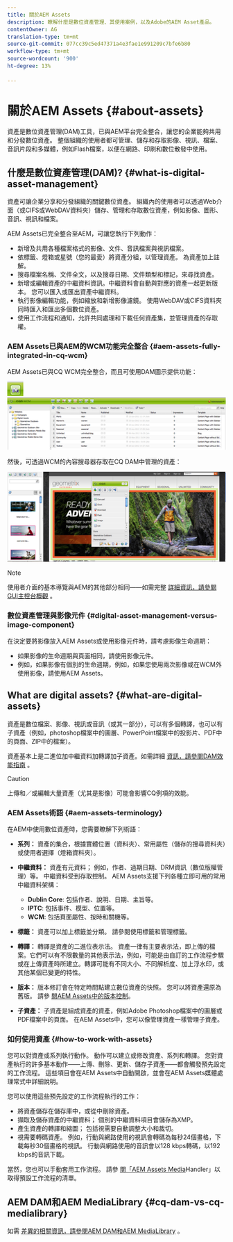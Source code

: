 ```yaml
---
title: 關於AEM Assets
description: 瞭解什麼是數位資產管理、其使用案例，以及Adobe的AEM Asset產品。
contentOwner: AG
translation-type: tm+mt
source-git-commit: 077cc39c5ed47371a4e3fae1e991209c7bfe6b80
workflow-type: tm+mt
source-wordcount: '900'
ht-degree: 13%

---
```



# 關於AEM Assets {#about-assets}

資產是數位資產管理(DAM)工具，已與AEM平台完全整合，讓您的企業能夠共用和分發數位資產。 整個組織的使用者都可管理、儲存和存取影像、視訊、檔案、音訊片段和多媒體，例如Flash檔案，以便在網路、印刷和數位散發中使用。

## 什麼是數位資產管理(DAM)? {#what-is-digital-asset-management}

資產可讓企業分享和分發組織的關鍵數位資產。 組織內的使用者可以透過Web介面（或CIFS或WebDAV資料夾）儲存、管理和存取數位資產，例如影像、圖形、音訊、視訊和檔案。

AEM Assets已完全整合至AEM，可讓您執行下列動作：

* 新增及共用各種檔案格式的影像、文件、音訊檔案與視訊檔案。
* 依標籤、燈箱或星號（您的最愛）將資產分組，以管理資產。 為資產加上註解。
* 搜尋檔案名稱、文件全文，以及搜尋日期、文件類型和標記，來尋找資產。
* 新增或編輯資產的中繼資料資訊。中繼資料會自動與對應的資產一起更新版本。 您可以匯入或匯出資產中繼資料。
* 執行影像編輯功能，例如縮放和新增影像濾鏡。 使用WebDAV或CIFS資料夾同時匯入和匯出多個數位資產。
* 使用工作流程和通知，允許共同處理和下載任何資產集，並管理資產的存取權。

### AEM Assets已與AEM的WCM功能完全整合 {#aem-assets-fully-integrated-in-cq-wcm}

AEM Assets已與CQ WCM完全整合，而且可使用DAM圖示提供功能：

<!-- TBD: Update image for branding -->

![screen_shot_2012-04-17at15946pm](assets/screen_shot_2012-04-17at15946pm.png)![screen_shot_2012-04-17at20100pm](assets/screen_shot_2012-04-17at20100pm.png)

然後，可透過WCM的內容搜尋器存取在CQ DAM中管理的資產：

<!-- TBD: Update image for branding -->

![screen_shot_2012-04-17at20214pm](assets/screen_shot_2012-04-17at20214pm.png)

>[!NOTE]
>
>使用者介面的基本導覽與AEM的其他部分相同——如需完整 [詳細資訊，請參閱GUI主控台概觀](/help/sites-authoring/qg-page-authoring.md) 。

### 數位資產管理與影像元件 {#digital-asset-management-versus-image-component}

在決定要將影像放入AEM Assets或使用影像元件時，請考慮影像生命週期：

* 如果影像的生命週期與頁面相同，請使用影像元件。
* 例如，如果影像有個別的生命週期，例如，如果您使用兩次影像或在WCM外使用影像，請使用AEM Assets。

## What are digital assets? {#what-are-digital-assets}

資產是數位檔案、影像、視訊或音訊（或其一部分），可以有多個轉譯，也可以有子資產（例如，photoshop檔案中的圖層、PowerPoint檔案中的投影片、PDF中的頁面、ZIP中的檔案）。

資產基本上是二進位加中繼資料加轉譯加子資產。如需詳細 [資訊，請參閱DAM效能指南](/help/sites-deploying/assets-performance-sizing.md) 。

>[!CAUTION]
>
>上傳和／或編輯大量資產（尤其是影像）可能會影響CQ例項的效能。

### AEM Assets術語 {#aem-assets-terminology}

在AEM中使用數位資產時，您需要瞭解下列術語：

* **系列：** 資產的集合，根據實體位置（資料夾）、常用屬性（儲存的搜尋資料夾）或使用者選擇（燈箱資料夾）。

* **中繼資料：** 資產有元資料； 例如，作者、過期日期、DRM資訊（數位版權管理）等。 中繼資料受到存取控制。 AEM Assets支援下列各種立即可用的常用中繼資料架構：

   * **Dublin Core**: 包括作者、說明、日期、主旨等。
   * **IPTC**: 包括事件、模型、位置等。
   * **WCM**: 包括頁面屬性、按時和關機等。

* **標籤：** 資產可以加上標籤並分類。 請參閱使用標籤和管理標籤。

* **轉譯：** 轉譯是資產的二進位表示法。 資產一律有主要表示法，即上傳的檔案。它們可以有不限數量的其他表示法，例如，可能是由自訂的工作流程步驟或在上傳資產時所建立。轉譯可能有不同大小、不同解析度、加上浮水印，或其他某個已變更的特性。

* **版本：** 版本修訂會在特定時間點建立數位資產的快照。 您可以將資產還原為舊版。 請參 [閱AEM Assets中的版本控制](managing-assets-touch-ui.md#asset-versioning)。

* **子資產：** 子資產是組成資產的資產，例如Adobe Photoshop檔案中的圖層或PDF檔案中的頁面。 在AEM Assets中，您可以像管理資產一樣管理子資產。

### 如何使用資產 {#how-to-work-with-assets}

您可以對資產或系列執行動作。 動作可以建立或修改資產、系列和轉譯。 您對資產執行的許多基本動作——上傳、刪除、更新、儲存子資產——都會觸發預先設定的工作流程。 這些項目會在AEM Assets中自動開啟，並會在AEM Assets媒體處理常式中詳細說明。

您可以使用這些預先設定的工作流程執行的工作：

* 將資產儲存在儲存庫中，或從中刪除資產。
* 擷取及儲存資產的中繼資料； 個別的中繼資料項目會儲存為XMP。
* 產生資產的轉譯和縮圖； 包括視需要自動調整大小和裁切。
* 視需要轉碼資產。 例如，行動與網路使用的視訊會轉碼為每秒24個畫格，下載每秒30個畫格的視訊。 行動與網路使用的音訊會以128 kbps轉碼，以192 kbps的音訊下載。

當然，您也可以手動套用工作流程。 請參 [閱「AEM Assets Media](media-handlers.md)Handler」以取得預設工作流程的清單。

## AEM DAM和AEM MediaLibrary {#cq-dam-vs-cq-medialibrary}

如需 [差異的相關資訊，請參閱AEM DAM和AEM MediaLibrary](medialibrary.md) 。
